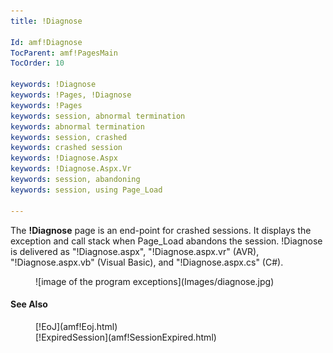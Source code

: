 ```yaml
---
title: !Diagnose

Id: amf!Diagnose
TocParent: amf!PagesMain
TocOrder: 10

keywords: !Diagnose
keywords: !Pages, !Diagnose
keywords: !Pages
keywords: session, abnormal termination
keywords: abnormal termination
keywords: session, crashed
keywords: crashed session
keywords: !Diagnose.Aspx
keywords: !Diagnose.Aspx.Vr
keywords: session, abandoning
keywords: session, using Page_Load

---
```


The **!Diagnose** page is an end-point for crashed sessions. It displays the exception and call stack when Page_Load abandons the session. !Diagnose is delivered as "!Diagnose.aspx", "!Diagnose.aspx.vr" (AVR), "!Diagnose.aspx.vb" (Visual Basic), and "!Diagnose.aspx.cs" (C#).
<dl>
        <dd>![image of the program exceptions](Images/diagnose.jpg)</dd>
</dl>

#### See Also
<dl>
        <dd>[!EoJ](amf!Eoj.html)</dd>
        <dd>[!ExpiredSession](amf!SessionExpired.html)</dd>

</dl>


